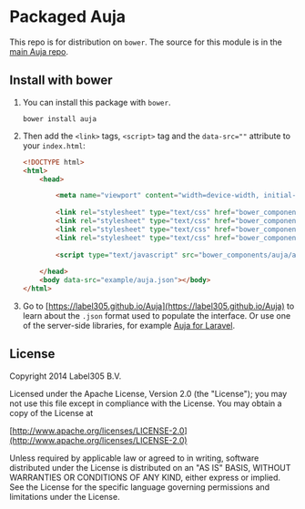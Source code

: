 Packaged Auja
==========

This repo is for distribution on `bower`. The source for this module is in the
[main Auja repo](https://github.com/Label305/Auja).

## Install with bower

1.  You can install this package with `bower`.

      ```shell
      bower install auja
      ```

2.  Then add the `<link>` tags, `<script>` tag and the `data-src=""` attribute to your `index.html`:
  
    ```html
    <!DOCTYPE html>
    <html>
        <head>
    
            <meta name="viewport" content="width=device-width, initial-scale=1.0, maximum-scale=1.0, user-scalable=no" />
            
            <link rel="stylesheet" type="text/css" href="bower_components/auja/auja.css" />
            <link rel="stylesheet" type="text/css" href="bower_components/trumbowyg/dist/ui/trumbowyg.min.css" />
            <link rel="stylesheet" type="text/css" href="bower_components/Ionicons/css/ionicons.min.css" />
            <link rel="stylesheet" type="text/css" href="bower_components/animate.css/animate.min.css" />
            
            <script type="text/javascript" src="bower_components/auja/auja.min.js"></script>
      
        </head>
        <body data-src="example/auja.json"></body>
    </html>
    ```
    
3.  Go to [https://label305.github.io/Auja](https://label305.github.io/Auja) to learn about the `.json` format used to populate the interface. Or use one of the server-side libraries, for example [Auja for Laravel](https://github.com/Label305/Auja-Laravel).

## License

Copyright 2014 Label305 B.V.

Licensed under the Apache License, Version 2.0 (the "License");
you may not use this file except in compliance with the License.
You may obtain a copy of the License at

[http://www.apache.org/licenses/LICENSE-2.0](http://www.apache.org/licenses/LICENSE-2.0)

Unless required by applicable law or agreed to in writing, software
distributed under the License is distributed on an "AS IS" BASIS,
WITHOUT WARRANTIES OR CONDITIONS OF ANY KIND, either express or implied.
See the License for the specific language governing permissions and
limitations under the License.
